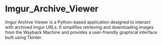 # Imgur_Archive_Viewer
Imgur Archive Viewer is a Python-based application designed to interact with archived Imgur URLs. It simplifies retrieving and downloading images from the Wayback Machine and provides a user-friendly graphical interface built using Tkinter.
